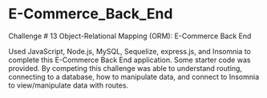 # E-Commerce_Back_End
Challenge # 13 Object-Relational Mapping (ORM): E-Commerce Back End

Used JavaScript, Node.js, MySQL, Sequelize, express.js, and Insomnia to complete this E-Commerce Back End application. Some starter code was provided. By competing this challenge was able to understand routing, connecting to a database, how to manipulate data, and connect to Insomnia to view/manipulate data with routes.